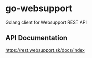 # go-websupport
Golang client for Websupport REST API

## API Documentation
https://rest.websupport.sk/docs/index